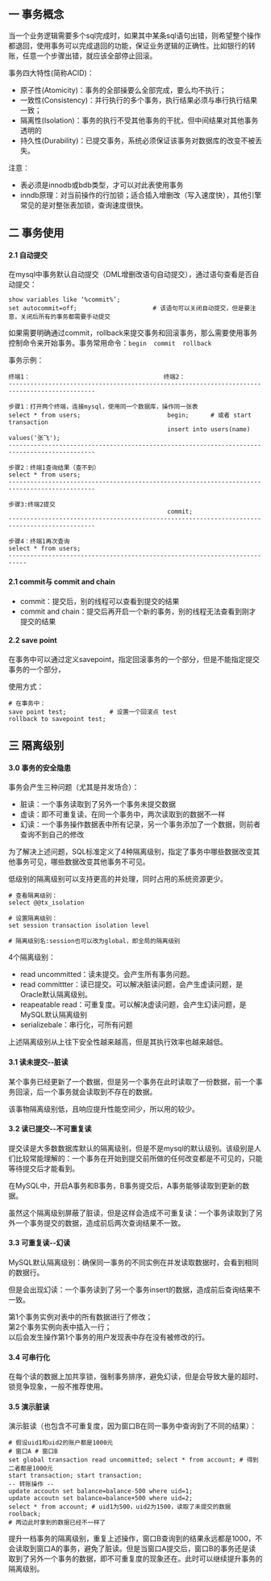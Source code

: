## 一  事务概念

当一个业务逻辑需要多个sql完成时，如果其中某条sql语句出错，则希望整个操作都退回，使用事务可以完成退回的功能，保证业务逻辑的正确性。比如银行的转账，任意一个步骤出错，就应该全部停止回滚。  

事务四大特性(简称ACID)：
- 原子性(Atomicity)：事务的全部操要么全部完成，要么均不执行；
- 一致性(Consistency)：并行执行的多个事务，执行结果必须与串行执行结果一致；
- 隔离性(Isolation)：事务的执行不受其他事务的干扰，但中间结果对其他事务透明的
- 持久性(Durability)：已提交事务，系统必须保证该事务对数据库的改变不被丢失。

注意：
- 表必须是innodb或bdb类型，才可以对此表使用事务 
- inndb原理：对当前操作的行加锁；适合插入增删改（写入速度快），其他引擎常见的是对整张表加锁，查询速度很快。

## 二 事务使用

#### 2.1 自动提交

在mysql中事务默认自动提交（DML增删改语句自动提交），通过语句查看是否自动提交：
```
show variables like ‘%commit%’;
set autocommit=off;	                    # 该语句可以关闭自动提交，但是要注意，关闭后所有的事务都需要手动提交
```

如果需要明确通过commit，rollback来提交事务和回滚事务，那么需要使用事务控制命令来开始事务。事务常用命令：`begin  commit  rollback`

事务示例：
```
终端1：                                     终端2：
----------------------------------------------------------------------------------------------

步骤1：打开两个终端，连接mysql，使用同一个数据库，操作同一张表
select * from users;                        begin;      # 或者 start transaction
                                            insert into users(name) values('张飞');
----------------------------------------------------------------------------------------------

步骤2：终端1查询结果（查不到）
select * from users;
----------------------------------------------------------------------------------------------

步骤3:终端2提交
                                            commit;
----------------------------------------------------------------------------------------------

步骤4：终端1再次查询
select * from users;
---------------------------------------------------------------------------
```

#### 2.1 commit与 commit and chain

- commit：提交后，别的线程可以查看到提交的结果
- commit and chain：提交后再开启一个新的事务，别的线程无法查看到刚才提交的结果

#### 2.2 save point

在事务中可以通过定义savepoint，指定回滚事务的一个部分，但是不能指定提交事务的一个部分，

使用方式：
```
# 在事务中：
save point test;            # 设置一个回滚点 test
rollback to savepoint test; 
```

## 三 隔离级别

#### 3.0 事务的安全隐患

事务会产生三种问题（尤其是并发场合）：
- 脏读：一个事务读取到了另外一个事务未提交数据
- 虚读：即不可重复读，在同一个事务中，两次读取到的数据不一样
- 幻读：一个事务操作数据表中所有记录，另一个事务添加了一个数据，则前者查询不到自己的修改

为了解决上述问题，SQL标准定义了4种隔离级别，指定了事务中哪些数据改变其他事务可见，哪些数据改变其他事务不可见。  

低级别的隔离级别可以支持更高的并处理，同时占用的系统资源更少。

```
# 查看隔离级别：	
select @@tx_isolation

# 设置隔离级别：	
set session transaction isolation level 

# 隔离级别名:session也可以改为global，即全局的隔离级别
```

4个隔离级别：		
- read uncommitted：读未提交。会产生所有事务问题。
- read committter：读已提交。可以解决脏读问题，会产生虚读问题，是Oracle默认隔离级别。
- reapeatable read：可重复度。可以解决虚读问题，会产生幻读问题，是MySQL默认隔离级别
- serializebale：串行化，可所有问题

上述隔离级别从上往下安全性越来越高，但是其执行效率也越来越低。  


#### 3.1 读未提交--脏读

某个事务已经更新了一个数据，但是另一个事务在此时读取了一份数据，前一个事务回滚，后一个事务就会读取到不存在的数据。  

该事物隔离级别低，且响应提升性能空间少，所以用的较少。   


#### 3.2 读已提交--不可重复读

提交读是大多数数据库默认的隔离级别，但是不是mysql的默认级别。该级别是人们比较常能理解的：一个事务在开始到提交前所做的任何改变都是不可见的，只能等待提交后才能看到。  

在MySQL中，开启A事务和B事务，B事务提交后，A事务能够读取到更新的数据。  

虽然这个隔离级别屏蔽了脏读，但是这样会造成不可重复读：一个事务读取到了另外一个事务提交的数据，造成前后两次查询结果不一致。  

#### 3.3 可重复读--幻读

MySQL默认隔离级别：确保同一事务的不同实例在并发读取数据时，会看到相同的数据行。  

但是会出现幻读：一个事务读到了另一个事务insert的数据，造成前后查询结果不一致。  

第1个事务实例对表中的所有数据进行了修改；  
第2个事务实例向表中插入一行；  
以后会发生操作第1个事务的用户发现表中存在没有被修改的行。  

#### 3.4 可串行化

在每个读的数据上加共享锁，强制事务排序，避免幻读，但是会导致大量的超时、锁竞争现象，一般不推荐使用。

#### 3.5 演示脏读

演示脏读（也包含不可重复度，因为窗口B在同一事务中查询到了不同的结果）：
```
# 假设uid1和uid2的账户都是1000元
# 窗口A # 窗口B
set global transaction read uncommitted; select * from account; # 得到二者都是1000元
start transaction; start transaction;
-- 转账操作 -- 
update accoutn set balance=balance-500 where uid=1;
update accoutn set balance=balance+500 where uid=2; 
select * from account; # uid1为500，uid2为1500，读取了未提交的数据
roolback;
# 两边此时拿到的数据已经不一样了
```

提升一档事务的隔离级别，重复上述操作，窗口B查询到的结果永远都是1000，不会读取到窗口A的事务，避免了脏读。但是当窗口A提交后，窗口B的事务还是读取到了另外一个事务的数据，即不可重复度的现象还在。此时可以继续提升事务的隔离级别。 